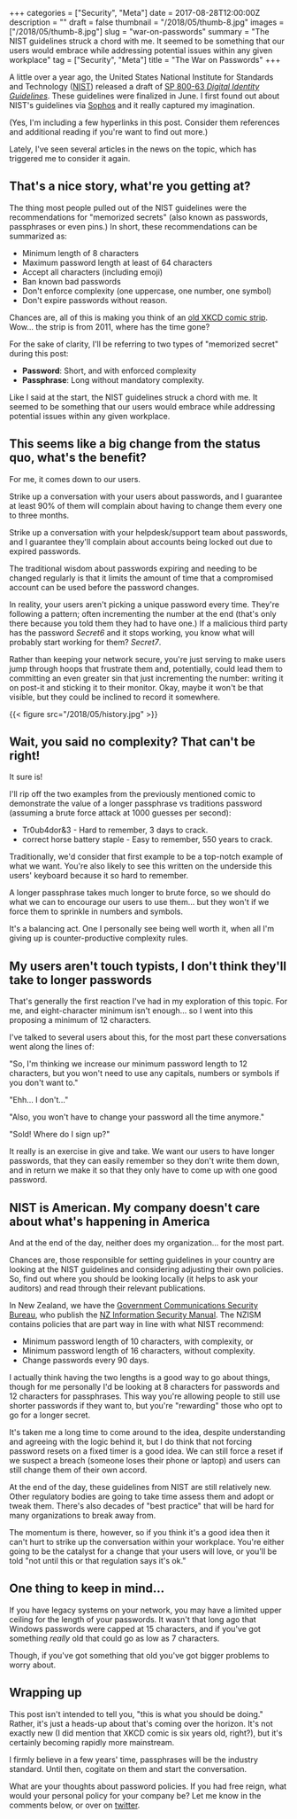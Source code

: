 +++
categories = ["Security", "Meta"]
date = 2017-08-28T12:00:00Z
description = ""
draft = false
thumbnail = "/2018/05/thumb-8.jpg"
images = ["/2018/05/thumb-8.jpg"]
slug = "war-on-passwords"
summary = "The NIST guidelines struck a chord with me. It seemed to be something that our users would embrace while addressing potential issues within any given workplace"
tag = ["Security", "Meta"]
title = "The War on Passwords"
+++

A little over a year ago, the United States National Institute for Standards and Technology ([NIST](https://www.nist.gov/)) released a draft of [SP 800-63 _Digital Identity Guidelines_](https://pages.nist.gov/800-63-3/). These guidelines were finalized in June. I first found out about NIST's guidelines via [Sophos](https://nakedsecurity.sophos.com/2016/08/18/nists-new-password-rules-what-you-need-to-know/) and it really captured my imagination.

(Yes, I'm including a few hyperlinks in this post. Consider them references and additional reading if you're want to find out more.)

Lately, I've seen several articles in the news on the topic, which has triggered me to consider it again.

## **That's a nice story, what're you getting at?**

The thing most people pulled out of the NIST guidelines were the recommendations for "memorized secrets" (also known as passwords, passphrases or even pins.) In short, these recommendations can be summarized as:

* Minimum length of 8 characters
* Maximum password length at least of 64 characters
* Accept all characters (including emoji)
* Ban known bad passwords
* Don't enforce complexity (one uppercase, one number, one symbol)
* Don't expire passwords without reason.

Chances are, all of this is making you think of an [old XKCD comic strip](https://xkcd.com/936/). Wow… the strip is from 2011, where has the time gone?

For the sake of clarity, I'll be referring to two types of "memorized secret" during this post:

* **Password**: Short, and with enforced complexity
* **Passphrase**: Long without mandatory complexity.

Like I said at the start, the NIST guidelines struck a chord with me. It seemed to be something that our users would embrace while addressing potential issues within any given workplace.

## **This seems like a big change from the status quo, what's the benefit?**

For me, it comes down to our users.

Strike up a conversation with your users about passwords, and I guarantee at least 90% of them will complain about having to change them every one to three months.

Strike up a conversation with your helpdesk/support team about passwords, and I guarantee they'll complain about accounts being locked out due to expired passwords.

The traditional wisdom about passwords expiring and needing to be changed regularly is that it limits the amount of time that a compromised account can be used before the password changes.

In reality, your users aren't picking a unique password every time. They're following a pattern; often incrementing the number at the end (that's only there because you told them they had to have one.) If a malicious third party has the password _Secret6_ and it stops working, you know what will probably start working for them? _Secret7_.

Rather than keeping your network secure, you're just serving to make users jump through hoops that frustrate them and, potentially, could lead them to committing an even greater sin that just incrementing the number: writing it on post-it and sticking it to their monitor. Okay, maybe it won't be that visible, but they could be inclined to record it somewhere.

{{< figure src="/2018/05/history.jpg" >}}

## **Wait, you said no complexity? That can't be right!**

It sure is!

I'll rip off the two examples from the previously mentioned comic to demonstrate the value of a longer passphrase vs traditions password (assuming a brute force attack at 1000 guesses per second):

* Tr0ub4dor&3 - Hard to remember, 3 days to crack.
* correct horse battery staple - Easy to remember, 550 years to crack.

Traditionally, we'd consider that first example to be a top-notch example of what we want. You're also likely to see this written on the underside this users' keyboard because it so hard to remember.

A longer passphrase takes much longer to brute force, so we should do what we can to encourage our users to use them… but they won't if we force them to sprinkle in numbers and symbols.

It's a balancing act. One I personally see being well worth it, when all I'm giving up is counter-productive complexity rules.

## **My users aren't touch typists, I don't think they'll take to longer passwords**

That's generally the first reaction I've had in my exploration of this topic. For me, and eight-character minimum isn't enough… so I went into this proposing a minimum of 12 characters.

I've talked to several users about this, for the most part these conversations went along the lines of:

"So, I'm thinking we increase our minimum password length to 12 characters, but you won't need to use any capitals, numbers or symbols if you don't want to."

"Ehh… I don't…"

"Also, you won't have to change your password all the time anymore."

"Sold! Where do I sign up?"

It really is an exercise in give and take. We want our users to have longer passwords, that they can easily remember so they don't write them down, and in return we make it so that they only have to come up with one good password.

## **NIST is American. My company doesn't care about what's happening in America**

And at the end of the day, neither does my organization… for the most part.

Chances are, those responsible for setting guidelines in your country are looking at the NIST guidelines and considering adjusting their own policies. So, find out where you should be looking locally (it helps to ask your auditors) and read through their relevant publications.

In New Zealand, we have the [Government Communications Security Bureau](https://www.gcsb.govt.nz/), who publish the [NZ Information Security Manual](https://www.gcsb.govt.nz/publications/the-nz-information-security-manual/). The NZISM contains policies that are part way in line with what NIST recommend:

* Minimum password length of 10 characters, with complexity, or
* Minimum password length of 16 characters, without complexity.
* Change passwords every 90 days.

I actually think having the two lengths is a good way to go about things, though for me personally I'd be looking at 8 characters for passwords and 12 characters for passphrases. This way you're allowing people to still use shorter passwords if they want to, but you're "rewarding" those who opt to go for a longer secret.

It's taken me a long time to come around to the idea, despite understanding and agreeing with the logic behind it, but I do think that not forcing password resets on a fixed timer is a good idea. We can still force a reset if we suspect a breach (someone loses their phone or laptop) and users can still change them of their own accord.

At the end of the day, these guidelines from NIST are still relatively new. Other regulatory bodies are going to take time assess them and adopt or tweak them. There's also decades of "best practice" that will be hard for many organizations to break away from.

The momentum is there, however, so if you think it's a good idea then it can't hurt to strike up the conversation within your workplace. You're either going to be the catalyst for a change that your users will love, or you'll be told "not until this or that regulation says it's ok."

## **One thing to keep in mind…**

If you have legacy systems on your network, you may have a limited upper ceiling for the length of your passwords. It wasn't that long ago that Windows passwords were capped at 15 characters, and if you've got something *really* old that could go as low as 7 characters.

Though, if you've got something that old you've got bigger problems to worry about.

## **Wrapping up**

This post isn't intended to tell you, "this is what you should be doing." Rather, it's just a heads-up about that's coming over the horizon. It's not exactly new (I did mention that XKCD comic is six years old, right?), but it's certainly becoming rapidly more mainstream.

I firmly believe in a few years' time, passphrases will be the industry standard. Until then, cogitate on them and start the conversation.

What are your thoughts about password policies. If you had free reign, what would your personal policy for your company be? Let me know in the comments below, or over on [twitter](https://twitter.com/WindosNZ).
